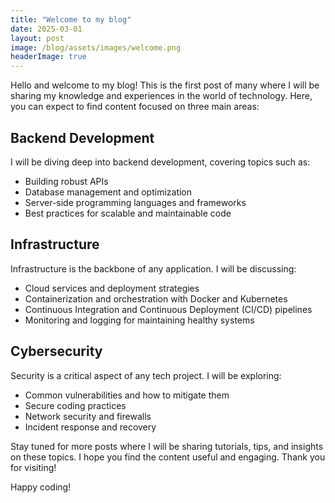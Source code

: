 ```yaml
---
title: "Welcome to my blog"
date: 2025-03-01
layout: post
image: /blog/assets/images/welcome.png
headerImage: true
---
```


Hello and welcome to my blog! This is the first post of many where I will be sharing my knowledge and experiences in the world of technology. Here, you can expect to find content focused on three main areas:

## Backend Development

I will be diving deep into backend development, covering topics such as:

- Building robust APIs
- Database management and optimization
- Server-side programming languages and frameworks
- Best practices for scalable and maintainable code

## Infrastructure

Infrastructure is the backbone of any application. I will be discussing:

- Cloud services and deployment strategies
- Containerization and orchestration with Docker and Kubernetes
- Continuous Integration and Continuous Deployment (CI/CD) pipelines
- Monitoring and logging for maintaining healthy systems

## Cybersecurity

Security is a critical aspect of any tech project. I will be exploring:

- Common vulnerabilities and how to mitigate them
- Secure coding practices
- Network security and firewalls
- Incident response and recovery

Stay tuned for more posts where I will be sharing tutorials, tips, and insights on these topics. I hope you find the content useful and engaging. Thank you for visiting!

Happy coding!

